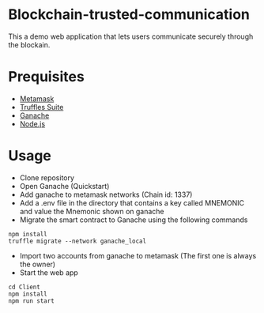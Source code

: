 # Blockchain-trusted-communication
This a demo web application that lets users communicate securely through the blockain. 

# Prequisites
- [Metamask](https://metamask.io)
- [Truffles Suite](https://trufflesuite.com)
- [Ganache](https://trufflesuite.com/ganache/)
- [Node.js](https://nodejs.org/en/)

# Usage
- Clone repository
- Open Ganache (Quickstart)
- Add ganache to metamask networks (Chain id: 1337)
- Add a .env file in the directory that contains a key called MNEMONIC and value the Mnemonic shown on ganache
- Migrate the smart contract to Ganache using the following commands
```
npm install
truffle migrate --network ganache_local
```
- Import two accounts from ganache to metamask (The first one is always the owner) 
- Start the web app 
```
cd Client
npm install
npm run start
```
